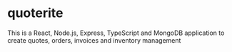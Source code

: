# quoterite
This is a React, Node.js, Express, TypeScript and MongoDB application to create quotes, orders, invoices and inventory management

